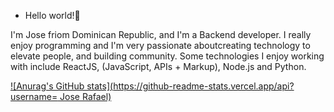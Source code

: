 - Hello world!👋 

I'm Jose friom Dominican Republic, and I'm a Backend developer. I really enjoy programming and I'm very passionate aboutcreating technology to elevate people, and building community. Some technologies 
I enjoy working with include ReactJS, (JavaScript, APIs + Markup), Node.js and Python.

[![Anurag's GitHub stats](https://github-readme-stats.vercel.app/api?username= Jose Rafael)](https://github.com/anuraghazra/github-readme-stats)
